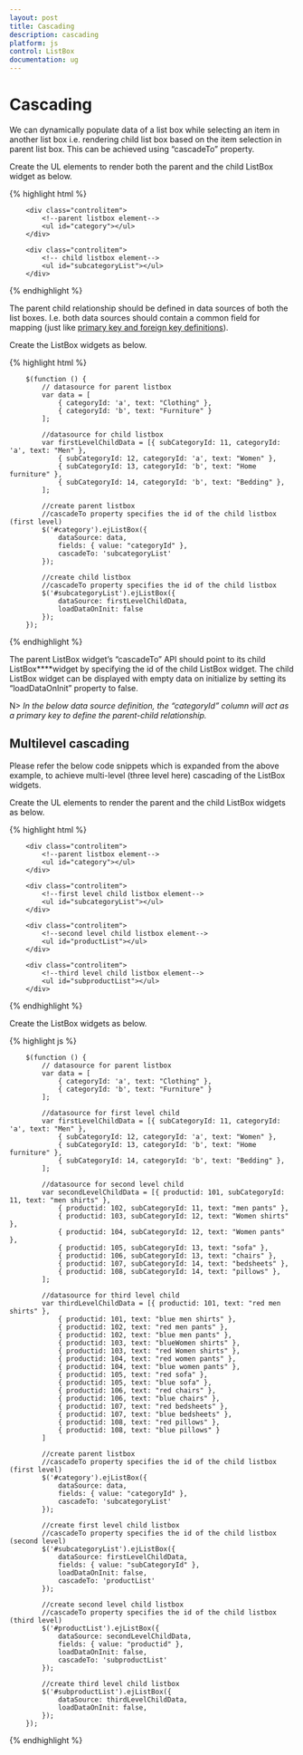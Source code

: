 ```yaml
---
layout: post
title: Cascading
description: cascading
platform: js
control: ListBox
documentation: ug
---
```


# Cascading

We can dynamically populate data of a list box while selecting an item in another list box i.e. rendering child list box based on the item selection in parent list box. This can be achieved using “cascadeTo” property.

Create the UL elements to render both the parent and the child ListBox widget as below.

{% highlight html %}


        <div class="controlitem">
            <!--parent listbox element-->
            <ul id="category"></ul>
        </div>

        <div class="controlitem">
            <!-- child listbox element-->
            <ul id="subcategoryList"></ul>
        </div>



{% endhighlight %}



The parent child relationship should be defined in data sources of both the list boxes. I.e. both data sources should contain a common field for mapping (just like [primary key and foreign key definitions](https://msdn.microsoft.com/en-IN/library/ms179610.aspx)). 

Create the ListBox widgets as below. 

{% highlight html %}



        $(function () {
            // datasource for parent listbox
            var data = [
                { categoryId: 'a', text: "Clothing" },
                { categoryId: 'b', text: "Furniture" }
            ];

            //datasource for child listbox
            var firstLevelChildData = [{ subCategoryId: 11, categoryId: 'a', text: "Men" },
                { subCategoryId: 12, categoryId: 'a', text: "Women" },
                { subCategoryId: 13, categoryId: 'b', text: "Home furniture" },
                { subCategoryId: 14, categoryId: 'b', text: "Bedding" },
            ];

            //create parent listbox
            //cascadeTo property specifies the id of the child listbox (first level)
            $('#category').ejListBox({
                dataSource: data,
                fields: { value: "categoryId" },
                cascadeTo: 'subcategoryList'
            });

            //create child listbox
            //cascadeTo property specifies the id of the child listbox
            $('#subcategoryList').ejListBox({
                dataSource: firstLevelChildData,
                loadDataOnInit: false
            });
        });



{% endhighlight %}



The parent ListBox widget’s “cascadeTo” API should point to its child ListBox****widget by specifying the id of the child ListBox widget. The child ListBox widget can be displayed with empty data on initialize by setting its “loadDataOnInit” property to false.

N> _In the below data source definition, the “categoryId” column will act as a primary key to define the parent-child relationship._

## Multilevel cascading

Please refer the below code snippets which is expanded from the above example, to achieve multi-level (three level here) cascading of the ListBox widgets.

Create the UL elements to render the parent and the child ListBox widgets as below.

{% highlight html %}


        <div class="controlitem">
            <!--parent listbox element-->
            <ul id="category"></ul>
        </div>

        <div class="controlitem">
            <!--first level child listbox element-->
            <ul id="subcategoryList"></ul>
        </div>

        <div class="controlitem">
            <!--second level child listbox element-->
            <ul id="productList"></ul>
        </div>

        <div class="controlitem">
            <!--third level child listbox element-->
            <ul id="subproductList"></ul>
        </div>


{% endhighlight %}


Create the ListBox widgets as below.

{% highlight js %}

        $(function () {
            // datasource for parent listbox
            var data = [
                { categoryId: 'a', text: "Clothing" },
                { categoryId: 'b', text: "Furniture" }
            ];

            //datasource for first level child
            var firstLevelChildData = [{ subCategoryId: 11, categoryId: 'a', text: "Men" },
                { subCategoryId: 12, categoryId: 'a', text: "Women" },
                { subCategoryId: 13, categoryId: 'b', text: "Home furniture" },
                { subCategoryId: 14, categoryId: 'b', text: "Bedding" },
            ];

            //datasource for second level child
            var secondLevelChildData = [{ productid: 101, subCategoryId: 11, text: "men shirts" },
                { productid: 102, subCategoryId: 11, text: "men pants" },
                { productid: 103, subCategoryId: 12, text: "Women shirts" },
                { productid: 104, subCategoryId: 12, text: "Women pants" },
                { productid: 105, subCategoryId: 13, text: "sofa" },
                { productid: 106, subCategoryId: 13, text: "chairs" },
                { productid: 107, subCategoryId: 14, text: "bedsheets" },
                { productid: 108, subCategoryId: 14, text: "pillows" },
            ];

            //datasource for third level child
            var thirdLevelChildData = [{ productid: 101, text: "red men shirts" },
                { productid: 101, text: "blue men shirts" },
                { productid: 102, text: "red men pants" },
                { productid: 102, text: "blue men pants" },
                { productid: 103, text: "blueWomen shirts" },
                { productid: 103, text: "red Women shirts" },
                { productid: 104, text: "red women pants" },
                { productid: 104, text: "blue women pants" },
                { productid: 105, text: "red sofa" },
                { productid: 105, text: "blue sofa" },
                { productid: 106, text: "red chairs" },
                { productid: 106, text: "blue chairs" },
                { productid: 107, text: "red bedsheets" },
                { productid: 107, text: "blue bedsheets" },
                { productid: 108, text: "red pillows" },
                { productid: 108, text: "blue pillows" }
            ]

            //create parent listbox
            //cascadeTo property specifies the id of the child listbox (first level)
            $('#category').ejListBox({
                dataSource: data,
                fields: { value: "categoryId" },
                cascadeTo: 'subcategoryList'
            });

            //create first level child listbox
            //cascadeTo property specifies the id of the child listbox (second level)
            $('#subcategoryList').ejListBox({
                dataSource: firstLevelChildData,
                fields: { value: "subCategoryId" },
                loadDataOnInit: false,
                cascadeTo: 'productList'
            });

            //create second level child listbox
            //cascadeTo property specifies the id of the child listbox (third level)
            $('#productList').ejListBox({
                dataSource: secondLevelChildData,
                fields: { value: "productid" },
                loadDataOnInit: false,
                cascadeTo: 'subproductList'
            });

            //create third level child listbox
            $('#subproductList').ejListBox({
                dataSource: thirdLevelChildData,
                loadDataOnInit: false,
            });
        });

{% endhighlight %}





